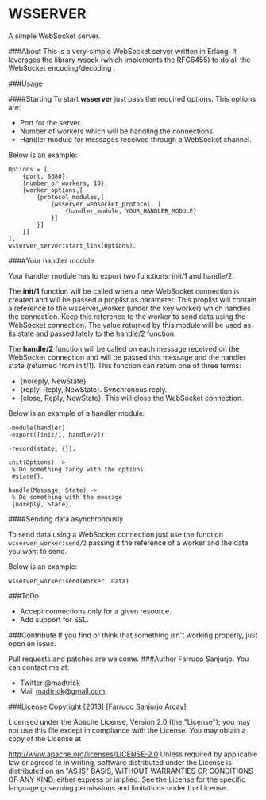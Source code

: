 # WSSERVER

A simple WebSocket server.

###About
This is a very-simple WebSocket server written in Erlang. It leverages the library [wsock](https://github.com/madtrick/wsock) (which implements the [RFC6455](http://tools.ietf.org/html/rfc6455)) to do all the WebSocket encoding/decoding .

###Usage

####Starting
To start **wsserver** just pass the required options. This options are:

* Port for the server
* Number of workers which will be handling the connections.
* Handler module for messages received through a WebSocket channel.

Below is an example:

```
Options = [
	{port, 8080},
	{number_or_workers, 10},
	{worker_options,[
		{protocol_modules,[
			{wsserver_websocket_protocol, [
				{handler_module, YOUR_HANDLER_MODULE}
			}]
		}]
	}]
],
wsserver_server:start_link(Options).
```

####Your handler module

Your handler module has to export two functions: init/1 and handle/2.

The **init/1** function will be called when a new WebSocket connection is created and will be passed a proplist as parameter. This proplist will contain a reference to the wsserver_worker (under the key worker) which handles the connection. Keep this reference to the worker to send data using the WebSocket connection. The value returned by this module will be used as its state and passed lately to the handle/2 function.

The **handle/2** function will be called on each message received on the WebSocket connection and will be passed this message and the handler state (returned from init/1). This function can return one of three terms:

* {noreply, NewState}.
* {reply, Reply, NewState}. Synchronous reply.
* {close, Reply, NewState}. This will close the WebSocket connection.

Below is an example of a handler module:

```
-module(handler).
-export([init/1, handle/2]).

-record(state, {}).

init(Options) ->
 % Do something fancy with the options
 #state{}.
 
handle(Message, State) ->
 % Do something with the message
 {noreply, State}.
```

####Sending data asynchronously

To send data using a WebSocket connection just use the function ```wsserver_worker:send/2``` passing it the reference of a worker and the data you want to send.

Below is an example:

```
wsserver_worker:send(Worker, Data)
```


###ToDo

* Accept connections only for a given resource.
* Add support for SSL.

###Contribute
If you find or think that something isn't working properly, just open an issue.

Pull requests and patches are welcome.
###Author
Farruco Sanjurjo. You can contact me at:

* Twitter @madtrick
* Mail madtrick@gmail.com

###License
Copyright [2013] [Farruco Sanjurjo Arcay]

Licensed under the Apache License, Version 2.0 (the "License"); you may not use this file except in compliance with the License. You may obtain a copy of the License at

http://www.apache.org/licenses/LICENSE-2.0 Unless required by applicable law or agreed to in writing, software distributed under the License is distributed on an "AS IS" BASIS, WITHOUT WARRANTIES OR CONDITIONS OF ANY KIND, either express or implied. See the License for the specific language governing permissions and limitations under the License.